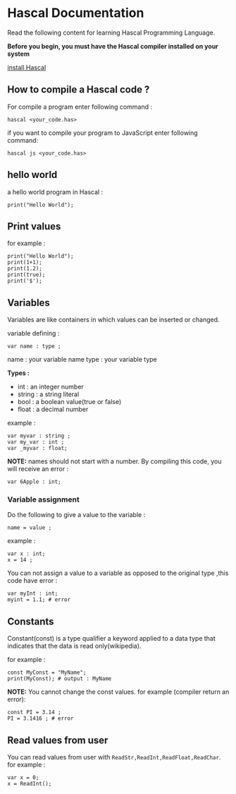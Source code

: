 # Hascal Documentation
Read the following content for learning Hascal Programming Language.

**Before you begin, you must have the Hascal compiler installed on your system**

[install Hascal](#)


## How to compile a Hascal code ?
For compile a program enter following command :
```
hascal <your_code.has>
```
if you want to compile your program to JavaScript enter following command:
```
hascal js <your_code.has>
```
## hello world
a hello world program in Hascal :
```
print("Hello World");
```

## Print values
for example :
```
print("Hello World");
print(1+1);
print(1.2);
print(true);
print('$');
```

## Variables
Variables are like containers in which values can be inserted or changed.

variable defining :
```
var name : type ;
```
name : your variable name
type : your variable type

**Types :**
- int : an integer number
- string : a string literal
- bool : a boolean value(true or false)
- float : a decimal number

example :
```
var myvar : string ;
var my_var : int ;
var _myvar : float;

```

**NOTE:** names should not start with a number.
By compiling this code, you will receive an error :
```
var 6Apple : int;
```

### Variable assignment
Do the following to give a value to the variable :
```
name = value ;
```

example :
```
var x : int;
x = 14 ;
```

You can not assign a value  to a variable as opposed to the original type ,this code have error :
```
var myInt : int;
myint = 1.1; # error
```

## Constants
 Constant(const) is a type qualifier a keyword applied to a data type that indicates that the data is read only(wikipedia).
 
 for example :
 ```
 const MyConst = "MyName";
 print(MyConst); # output : MyName
 ```
 **NOTE:** You cannot change the const values.
 for example (compiler return an error):
 ```
 const PI = 3.14 ;
 PI = 3.1416 ; # error
 ```

## Read values from user
You can read values from user with `ReadStr,ReadInt,ReadFloat,ReadChar`.
for example :
```
var x = 0;
x = ReadInt();
```
